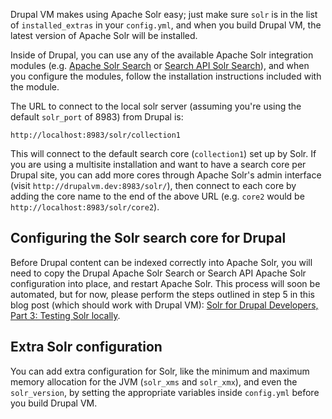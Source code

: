Drupal VM makes using Apache Solr easy; just make sure `solr` is in the list of `installed_extras` in your `config.yml`, and when you build Drupal VM, the latest version of Apache Solr will be installed.

Inside of Drupal, you can use any of the available Apache Solr integration modules (e.g. [Apache Solr Search](https://www.drupal.org/project/apachesolr) or [Search API Solr Search](https://www.drupal.org/project/search_api_solr)), and when you configure the modules, follow the installation instructions included with the module.

The URL to connect to the local solr server (assuming you're using the default `solr_port` of 8983) from Drupal is:

    http://localhost:8983/solr/collection1

This will connect to the default search core (`collection1`) set up by Solr. If you are using a multisite installation and want to have a search core per Drupal site, you can add more cores through Apache Solr's admin interface (visit `http://drupalvm.dev:8983/solr/`), then connect to each core by adding the core name to the end of the above URL (e.g. `core2` would be `http://localhost:8983/solr/core2`).

## Configuring the Solr search core for Drupal

Before Drupal content can be indexed correctly into Apache Solr, you will need to copy the Drupal Apache Solr Search or Search API Apache Solr configuration into place, and restart Apache Solr. This process will soon be automated, but for now, please perform the steps outlined in step 5 in this blog post (which should work with Drupal VM): [Solr for Drupal Developers, Part 3: Testing Solr locally](http://www.midwesternmac.com/blogs/jeff-geerling/solr-drupal-developers-part-3).

## Extra Solr configuration

You can add extra configuration for Solr, like the minimum and maximum memory allocation for the JVM (`solr_xms` and `solr_xmx`), and even the `solr_version`, by setting the appropriate variables inside `config.yml` before you build Drupal VM.